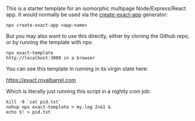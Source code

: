 This is a starter template for an isomorphic multipage Node/Express/React app.
It would normally be used via the
[create-exact-app](https://www.npmjs.com/package/create-exact-app) generator:

    npx create-exact-app <app-name>

But you may also want to use this directly, either by cloning the Github repo,
or by running the template with npx:

    npx exact-template
    http://localhost:3000 in a browser

You can see this template in running in its virgin state here:

https://exact.royalbarrel.com

Which is literally just running this script in a nightly cron job:

    kill -9 `cat pid.txt`
    nohup npx exact-template > my.log 2>&1 &
    echo $! > pid.txt

